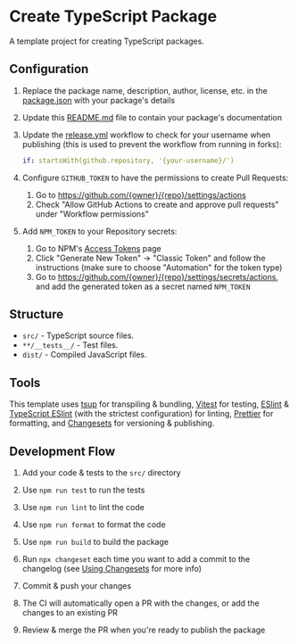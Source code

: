 # Create TypeScript Package

A template project for creating TypeScript packages.

## Configuration

1. Replace the package name, description, author, license, etc. in the [package.json](./package.json) with your package's details

2. Update this [README.md](./README.md) file to contain your package's documentation

3. Update the [release.yml](.github/workflows/release.yml) workflow to check for your username when publishing (this is used to prevent the workflow from running in forks):

    ```yaml
    if: startsWith(github.repository, '{your-username}/')
    ```

4. Configure `GITHUB_TOKEN` to have the permissions to create Pull Requests:

    1. Go to https://github.com/{owner}/{repo}/settings/actions
    2. Check "Allow GitHub Actions to create and approve pull requests" under "Workflow permissions"

5. Add `NPM_TOKEN` to your Repository secrets:

    1. Go to NPM's [Access Tokens](https://www.npmjs.com/settings/styleshit/tokens) page
    2. Click "Generate New Token" -> "Classic Token" and follow the instructions (make sure to choose "Automation" for the token type)
    3. Go to https://github.com/{owner}/{repo}/settings/secrets/actions, and add the generated token as a secret named `NPM_TOKEN`

## Structure

-   `src/` - TypeScript source files.
-   `**/__tests__/` - Test files.
-   `dist/` - Compiled JavaScript files.

## Tools

This template uses [tsup](https://tsup.egoist.dev/) for transpiling & bundling, [Vitest](https://vitest.dev/) for testing, [ESlint](https://eslint.org/) & [TypeScript ESlint](https://typescript-eslint.io/) (with the strictest configuration) for linting, [Prettier](https://prettier.io/) for formatting, and [Changesets](https://github.com/changesets/changesets) for versioning & publishing.

## Development Flow

1. Add your code & tests to the `src/` directory

2. Use `npm run test` to run the tests

3. Use `npm run lint` to lint the code

4. Use `npm run format` to format the code

5. Use `npm run build` to build the package

6. Run `npx changeset` each time you want to add a commit to the changelog (see [Using Changesets](https://github.com/changesets/changesets/blob/main/docs/intro-to-using-changesets.md#using-changesets) for more info)

7. Commit & push your changes

8. The CI will automatically open a PR with the changes, or add the changes to an existing PR

9. Review & merge the PR when you're ready to publish the package
